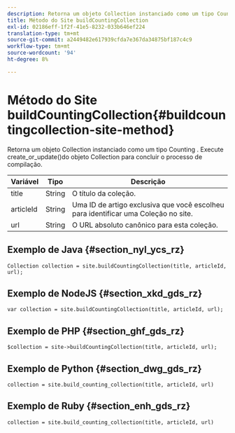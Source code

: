```yaml
---
description: Retorna um objeto Collection instanciado como um tipo Counting . Execute create_or_update()do objeto Collection para concluir o processo de compilação.
title: Método do Site buildCountingCollection
exl-id: 02186eff-1f2f-41e5-8232-033b646ef224
translation-type: tm+mt
source-git-commit: a2449482e617939cfda7e367da34875bf187c4c9
workflow-type: tm+mt
source-wordcount: '94'
ht-degree: 8%

---
```


# Método do Site buildCountingCollection{#buildcountingcollection-site-method}

Retorna um objeto Collection instanciado como um tipo Counting . Execute create_or_update()do objeto Collection para concluir o processo de compilação.

| Variável | Tipo | Descrição |
|--- |--- |--- |
| title | String   | O título da coleção. |
| articleId | String   | Uma ID de artigo exclusiva que você escolheu para identificar uma Coleção no site. |
| url | String | O URL absoluto canônico para esta coleção. |

## Exemplo de Java {#section_nyl_ycs_rz}

```
Collection collection = site.buildCountingCollection(title, articleId, url); 
```

## Exemplo de NodeJS {#section_xkd_gds_rz}

```
var collection = site.buildCountingCollection(title, articleId, url); 
```

## Exemplo de PHP {#section_ghf_gds_rz}

```
$collection = site->buildCountingCollection(title, articleId, url); 
```

## Exemplo de Python {#section_dwg_gds_rz}

```
collection = site.build_counting_collection(title, articleId, url) 
```

## Exemplo de Ruby {#section_enh_gds_rz}

```
collection = site.build_counting_collection(title, articleId, url) 
```
